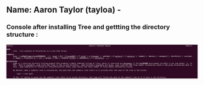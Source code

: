 ## Name: Aaron Taylor (tayloa) - 
### Console after installing Tree and gettting the directory structure : 
![tayloa](images/man_tree.png)

